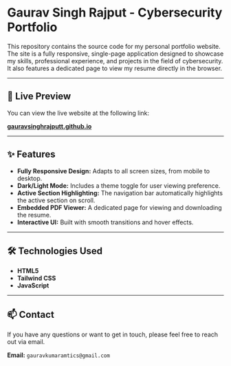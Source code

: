 # Gaurav Singh Rajput - Cybersecurity Portfolio

This repository contains the source code for my personal portfolio website. The site is a fully responsive, single-page application designed to showcase my skills, professional experience, and projects in the field of cybersecurity. It also features a dedicated page to view my resume directly in the browser.

---

## 🚀 Live Preview

You can view the live website at the following link:

**[gauravsinghrajputt.github.io](https://gauravsinghrajputt.github.io/)**

---

## ✨ Features

* **Fully Responsive Design:** Adapts to all screen sizes, from mobile to desktop.
* **Dark/Light Mode:** Includes a theme toggle for user viewing preference.
* **Active Section Highlighting:** The navigation bar automatically highlights the active section on scroll.
* **Embedded PDF Viewer:** A dedicated page for viewing and downloading the resume.
* **Interactive UI:** Built with smooth transitions and hover effects.

---

## 🛠️ Technologies Used

* **HTML5**
* **Tailwind CSS**
* **JavaScript**

---

## 📫 Contact

If you have any questions or want to get in touch, please feel free to reach out via email.

**Email:** `gauravkumaramtics@gmail.com`
